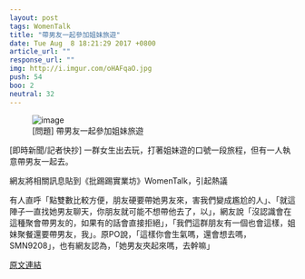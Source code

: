 ```yaml
---
layout: post
tags: WomenTalk
title: "帶男友一起參加姐妹旅遊"
date: Tue Aug  8 18:21:29 2017 +0800
article_url: ""
response_url: ""
img: http://i.imgur.com/oHAFqaO.jpg
push: 54
boo: 2
neutral: 32
---
```


<figure>
<img src="http://i.imgur.com/oHAFqaO.jpg" alt="image">
<figcaption>
[問題] 帶男友一起參加姐妹旅遊
</figcaption>
</figure>



[即時新聞/記者快抄] 一群女生出去玩，打著姐妹遊的口號一段旅程，但有一人執意帶男友一起去。

網友將相關訊息貼到《批踢踢實業坊》WomenTalk，引起熱議

有人直呼「點雙數比較方便，朋友硬要帶她男友來，害我們變成尷尬的人」、「就這陣子一直找她男友聊天，你朋友就可能不想帶他去了，以」，網友說「沒認識會在這種聚會帶男友的，如果有的話會直接拒絕」，「我們這群朋友有一個也會這樣，姐妹聚餐還要帶男友，我」。原PO說，「這樣你會生氣嗎，還會想去嗎，SMN9208」，也有網友認為，「她男友夾起來嗎，去幹嘛」

<a href = "https://www.ptt.cc/bbs/WomenTalk/M.1502187691.A.DA5.html">原文連結</a>

